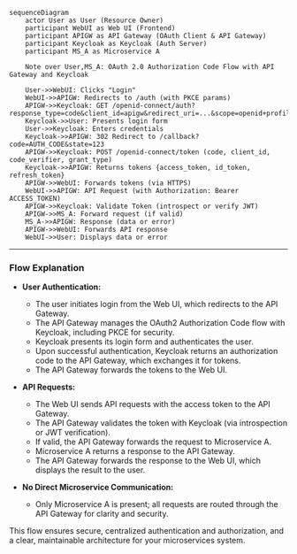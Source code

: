 ```mermaid
sequenceDiagram
    actor User as User (Resource Owner)
    participant WebUI as Web UI (Frontend)
    participant APIGW as API Gateway (OAuth Client & API Gateway)
    participant Keycloak as Keycloak (Auth Server)
    participant MS_A as Microservice A

    Note over User,MS_A: OAuth 2.0 Authorization Code Flow with API Gateway and Keycloak

    User->>WebUI: Clicks "Login"
    WebUI->>APIGW: Redirects to /auth (with PKCE params)
    APIGW->>Keycloak: GET /openid-connect/auth?response_type=code&client_id=apigw&redirect_uri=...&scope=openid+profile&state=123&code_challenge=XYZ
    Keycloak->>User: Presents login form
    User->>Keycloak: Enters credentials
    Keycloak->>APIGW: 302 Redirect to /callback?code=AUTH_CODE&state=123
    APIGW->>Keycloak: POST /openid-connect/token (code, client_id, code_verifier, grant_type)
    Keycloak->>APIGW: Returns tokens {access_token, id_token, refresh_token}
    APIGW->>WebUI: Forwards tokens (via HTTPS)
    WebUI->>APIGW: API Request (with Authorization: Bearer ACCESS_TOKEN)
    APIGW->>Keycloak: Validate Token (introspect or verify JWT)
    APIGW->>MS_A: Forward request (if valid)
    MS_A->>APIGW: Response (data or error)
    APIGW->>WebUI: Forwards API response
    WebUI->>User: Displays data or error
```

---

### Flow Explanation

- **User Authentication:**
  - The user initiates login from the Web UI, which redirects to the API Gateway.
  - The API Gateway manages the OAuth2 Authorization Code flow with Keycloak, including PKCE for security.
  - Keycloak presents its login form and authenticates the user.
  - Upon successful authentication, Keycloak returns an authorization code to the API Gateway, which exchanges it for tokens.
  - The API Gateway forwards the tokens to the Web UI.

- **API Requests:**
  - The Web UI sends API requests with the access token to the API Gateway.
  - The API Gateway validates the token with Keycloak (via introspection or JWT verification).
  - If valid, the API Gateway forwards the request to Microservice A.
  - Microservice A returns a response to the API Gateway.
  - The API Gateway forwards the response to the Web UI, which displays the result to the user.

- **No Direct Microservice Communication:**
  - Only Microservice A is present; all requests are routed through the API Gateway for clarity and security.

This flow ensures secure, centralized authentication and authorization, and a clear, maintainable architecture for your microservices system.